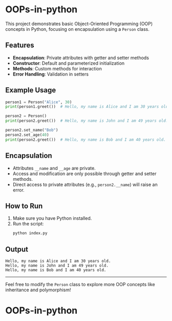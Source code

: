 # OOPs-in-python

This project demonstrates basic Object-Oriented Programming (OOP) concepts in Python, focusing on encapsulation using a `Person` class.

## Features
- **Encapsulation**: Private attributes with getter and setter methods
- **Constructor**: Default and parameterized initialization
- **Methods**: Custom methods for interaction
- **Error Handling**: Validation in setters

## Example Usage
```python
person1 = Person("Alice", 30)
print(person1.greet())  # Hello, my name is Alice and I am 30 years old.

person2 = Person()
print(person2.greet())  # Hello, my name is John and I am 49 years old.

person2.set_name("Bob")
person2.set_age(40)
print(person2.greet())  # Hello, my name is Bob and I am 40 years old.
```

## Encapsulation
- Attributes `__name` and `__age` are private.
- Access and modification are only possible through getter and setter methods.
- Direct access to private attributes (e.g., `person2.__name`) will raise an error.

## How to Run
1. Make sure you have Python installed.
2. Run the script:
   ```sh
   python index.py
   ```

## Output
```
Hello, my name is Alice and I am 30 years old.
Hello, my name is John and I am 49 years old.
Hello, my name is Bob and I am 40 years old.
```

---

Feel free to modify the `Person` class to explore more OOP concepts like inheritance and polymorphism!
# OOPs-in-python